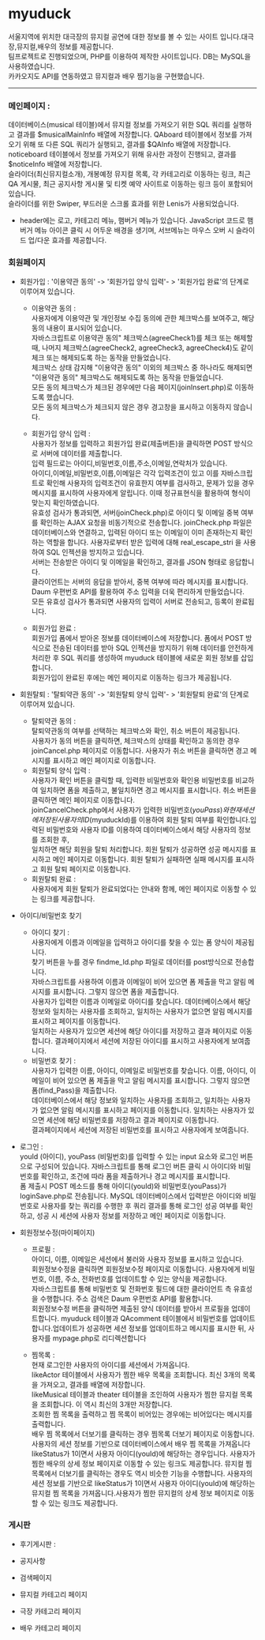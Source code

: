 # myuduck
서울지역에 위치한 대극장의 뮤지컬 공연에 대한 정보를 볼 수 있는 사이트 입니다.대극장,뮤지컬,배우의 정보를 제공합니다.   
팀프로젝트로 진행되었으며, PHP를 이용하여 제작한 사이트입니다. DB는 MySQL을 사용하였습니다.   
카카오지도 API를 연동하였고 뮤지컬과 배우 찜기능을 구현했습니다.

---


### 메인페이지 :   
  데이터베이스(musical 테이블)에서 뮤지컬 정보를 가져오기 위한 SQL 쿼리를 실행하고 결과를 $musicalMainInfo 배열에 저장합니다.
  QAboard 테이블에서 정보를 가져오기 위해 또 다른 SQL 쿼리가 실행되고, 결과를 $QAInfo 배열에 저장합니다.   
  noticeboard 테이블에서 정보를 가져오기 위해 유사한 과정이 진행되고, 결과를 $noticeInfo 배열에 저장합니다.   
  슬라이더(최신뮤지컬소개), 개봉예정 뮤지컬 목록, 각 카테고리로 이동하는 링크, 최근 QA 게시물, 최근 공지사항 게시물 및 티켓 예약 사이트로 이동하는 링크 등이 포함되어 있습니다.   
  슬라이더를 위한 Swiper, 부드러운 스크롤 효과를 위한 Lenis가 사용되었습니다.   
  - header에는 로고, 카테고리 메뉴, 햄버거 메뉴가 있습니다. JavaScript 코드로 햄버거 메뉴 아이콘 클릭 시 어두운 배경을 생기며, 서브메뉴는 마우스 오버 시 슬라이드 업/다운 효과를 제공합니다.   

### 회원페이지   
  - 회원가입 : '이용약관 동의' -> '회원가입 양식 입력'- > '회원가입 완료'의 단계로 이루어져 있습니다.   
    - 이용약관 동의 :   
      사용자에게 이용약관 및 개인정보 수집 동의에 관한 체크박스를 보여주고, 해당 동의 내용이 표시되어 있습니다.   
      자바스크립트로 이용약관 동의" 체크박스(agreeCheck1)를 체크 또는 해제할 때, 나머지 체크박스(agreeCheck2, agreeCheck3, agreeCheck4)도 같이 체크 또는 해제되도록 하는 동작을 만들었습니다.   
      체크박스 상태 감지해 "이용약관 동의" 이외의 체크박스 중 하나라도 해제되면 "이용약관 동의" 체크박스도 해제되도록 하는 동작을 만들었습니다.   
      모든 동의 체크박스가 체크된 경우에만 다음 페이지(joinInsert.php)로 이동하도록 했습니다.   
      모든 동의 체크박스가 체크되지 않은 경우 경고창을 표시하고 이동하지 않습니다.

    - 회원가입 양식 입력 :   
      사용자가 정보를 입력하고 회원가입 완료(제출버튼)을 클릭하면 POST 방식으로 서버에 데이터를 제출합니다.   
      입력 필드로는 아이디,비밀번호,이름,주소,이메일,연락처가 있습니다.   
      아이디,이메일,비밀번호,이릅,이메일은 각각 입력조건이 있고 이를 자바스크립트로 확인해 사용자의 입력조건이 유효한지 여부를 검사하고, 문제가 있을 경우 메시지를 표시하여 사용자에게 알립니다. 이때 정규표현식을 활용하여 형식이 맞는지 확인하였습니다.   
      유효성 검사가 통과되면, 서버(joinCheck.php)로 아이디 및 이메일 중복 여부를 확인하는 AJAX 요청을 비동기적으로 전송합니다. joinCheck.php 파일은 데이터베이스와 연결하고, 입력된 아이디 또는 이메일이 이미 존재하는지 확인하는 역할을 합니다. 사용자로부터 받은 입력에 대해 real_escape_stri        을 사용하여 SQL 인젝션을 방지하고 있습니다.   
      서버는 전송받은 아이디 및 이메일을 확인하고, 결과를 JSON 형태로 응답합니다.   
      클라이언트는 서버의 응답을 받아서, 중복 여부에 따라 메시지를 표시합니다.   
      Daum 우편번호 API를 활용하여 주소 입력을 더욱 편리하게 만들었습니다.   
      모든 유효성 검사가 통과되면 사용자의 입력이 서버로 전송되고, 등록이 완료됩니다.   

    - 회원가입 완료 :   
      회원가입 폼에서 받아온 정보를 데이터베이스에 저장합니다. 폼에서 POST 방식으로 전송된 데이터를 받아 SQL 인젝션을 방지하기 위해 데이터를 안전하게 처리한 후 SQL 쿼리를 생성하여 myuduck 테이블에 새로운 회원 정보를 삽입합니다.   
      회원가입이 완료된 후에는 메인 페이지로 이동하는 링크가 제공됩니다.
      
   - 회원탈퇴 : '탈퇴약관 동의' -> '회원탈퇴 양식 입력'- > '회원탈퇴 완료'의 단계로 이루어져 있습니다.   
     - 탈퇴약관 동의 :   
       탈퇴약관동의 여부를 선택하는 체크박스와 확인, 취소 버튼이 제공됩니다.   
       사용자가 동의 버튼을 클릭하면, 체크박스의 상태를 확인하고 동의한 경우 joinCancel.php 페이지로 이동합니다. 사용자가 취소 버튼을 클릭하면 경고 메시지를 표시하고 메인 페이지로 이동합니다.   
     - 회원탈퇴 양식 입력 :   
       사용자가 확인 버튼을 클릭할 때, 입력한 비밀번호와 확인용 비밀번호를 비교하여 일치하면 폼을 제출하고, 불일치하면 경고 메시지를 표시합니다. 취소 버튼을 클릭하면 메인 페이지로 이동합니다.   
       joinCancelCheck.php에서 사용자가 입력한 비밀번호($youPass)와 현재 세션에 저장된 사용자의 ID($myuduckId)를 이용하여 회원 탈퇴 여부를 확인합니다.입력된 비밀번호와 사용자 ID를 이용하여 데이터베이스에서 해당 사용자의 정보를 조회한 후,   
       일치하면 해당 회원을 탈퇴 처리합니다. 회원 탈퇴가 성공하면 성공 메시지를 표시하고 메인 페이지로 이동합니다. 회원 탈퇴가 실패하면 실패 메시지를 표시하고 회원 탈퇴 페이지로 이동합니다.   
     - 회원탈퇴 완료 :   
       사용자에게 회원 탈퇴가 완료되었다는 안내와 함께, 메인 페이지로 이동할 수 있는 링크를 제공합니다.     
  - 아이디/비밀번호 찾기   
    - 아이디 찾기 :   
      사용자에게 이름과 이메일을 입력하고 아이디를 찾을 수 있는 폼 양식이 제공됩니다.   
      찾기 버튼을 누를 경우 findme_Id.php 파일로 데이터를 post방식으로 전송합니다.   
      자바스크립트를 사용하여 이름과 이메일이 비어 있으면 폼 제출을 막고 알림 메시지를 표시합니다. 그렇지 않으면 폼을 제출합니다.     
      사용자가 입력한 이름과 이메일로 아이디를 찾습니다. 데이터베이스에서 해당 정보와 일치하는 사용자를 조회하고, 일치하는 사용자가 없으면 알림 메시지를 표시하고 페이지를 이동합니다.   
      일치하는 사용자가 있으면 세션에 해당 아이디를 저장하고 결과 페이지로 이동합니다. 결과페이지에서 세션에 저장된 아이디를 표시하고 사용자에게 보여줍니다.   
    - 비밀번호 찾기 :   
      사용자가 입력한 이름, 아이디, 이메일로 비밀번호를 찾습니다. 이름, 아이디, 이메일이 비어 있으면 폼 제출을 막고 알림 메시지를 표시합니다. 그렇지 않으면 폼(find_Pass)을 제출합니다.   
      데이터베이스에서 해당 정보와 일치하는 사용자를 조회하고, 일치하는 사용자가 없으면 알림 메시지를 표시하고 페이지를 이동합니다. 일치하는 사용자가 있으면 세션에 해당 비밀번호를 저장하고 결과 페이지로 이동합니다.   
      결과페이지에서 세션에 저장된 비밀번호를 표시하고 사용자에게 보여줍니다.   
  - 로그인 :   
    youId (아이디), youPass (비밀번호)를 입력할 수 있는 input 요소와 로그인 버튼으로 구성되어 있습니다. 자바스크립트를 통해 로그인 버튼 클릭 시 아이디와 비밀번호를 확인하고, 조건에 따라 폼을 제출하거나 경고 메시지를 표시합니다.   
    폼 제출시 POST 메소드를 통해 아이디(youId)와 비밀번호(youPass)가 loginSave.php로 전송됩니다. MySQL 데이터베이스에서 입력받은 아이디와 비밀번호로 사용자를 찾는 쿼리를 수행한 후 쿼리 결과를 통해 로그인 성공 여부를 확인하고, 성공 시 세션에 사용자 정보를 저장하고 메인 페이지로 이동합니다.    
  - 회원정보수정(마이페이지)   
    - 프로필 :   
      아이디, 이름, 이메일은 세션에서 불러와 사용자 정보를 표시하고 있습니다.   
      회원정보수정을 클릭하면 회원정보수정 페이지로 이동합니다. 사용자에게 비밀번호, 이름, 주소, 전화번호를 업데이트할 수 있는 양식을 제공합니다.   
      자바스크립트를 통해 비밀번호 및 전화번호 필드에 대한 클라이언트 측 유효성을 수행합니다. 주소 검색은 Daum 우편번호 API를 활용합니다.   
      회원정보수정 버튼을 클릭하면 제출된 양식 데이터를 받아서 프로필을 업데이트합니다. myuduck 테이블과 QAcomment 테이블에서 비밀번호를 업데이트합니다.업데이트가 성공하면 세션 정보를 업데이트하고 메시지를 표시한 뒤, 사용자를 mypage.php로 리디렉션합니다   
 
    - 찜목록 :   
    현재 로그인한 사용자의 아이디를 세션에서 가져옵니다.   
    likeActor 테이블에서 사용자가 찜한 배우 목록을 조회합니다. 최신 3개의 목록을 가져오고, 결과를 배열에 저장합니다.   
    likeMusical 테이블과 theater 테이블을 조인하여 사용자가 찜한 뮤지컬 목록을 조회합니다. 이 역시 최신의 3개만 저장합니다.   
    조회한 찜 목록을 출력하고 찜 목록이 비어있는 경우에는 비어있다는 메시지를 출력합니다.   
    배우 찜 목록에서 더보기를 클릭하는 경우 찜목록 더보기 페이지로 이동합니다. 사용자의 세션 정보를 기반으로 데이터베이스에서 배우 찜 목록을 가져옵니다 likeStatus가 1이면서 사용자 아이디(youId)에 해당하는 경우입니다. 사용자가 찜한 배우의 상세 정보 페이지로 이동할 수 있는 링크도 제공합니다. 
    뮤지컬 찜 목록에서 더보기를 클릭하는 경우도 역시 비슷한 기능을 수행합니다. 사용자의 세션 정보를 기반으로 likeStatus가 1이면서 사용자 아이디(youId)에 해당하는 뮤지컬 찜 목록을 가져옵니다.사용자가 찜한 뮤지컬의 상세 정보 페이지로 이동할 수 있는 링크도 제공합니다.   
### 게시판
- 후기게시판 : 

- 공지사항
- 검색페이지
- 뮤지컬 카테고리 페이지
- 극장 카테고리 페이지 
- 배우 카테고리 페이지


